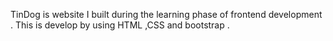 TinDog is website I built during the learning phase of frontend development .
This is develop by using HTML ,CSS and bootstrap .


